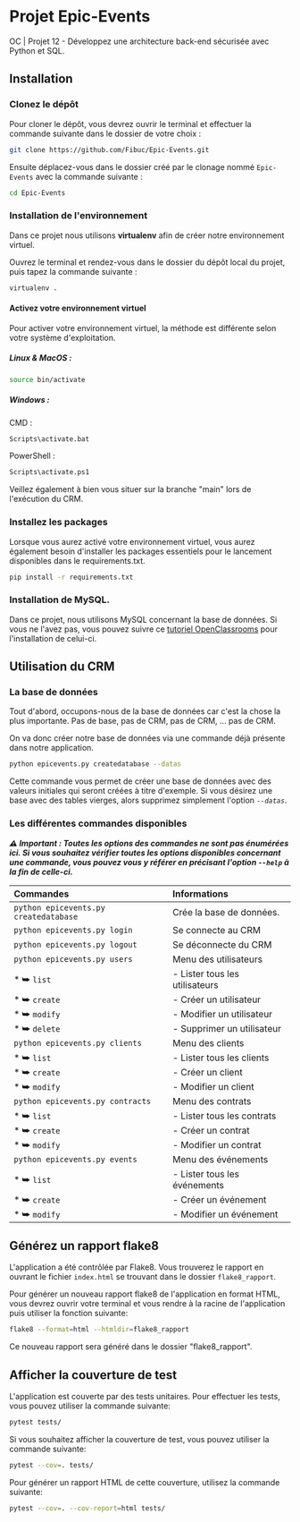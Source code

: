 # Projet Epic-Events
OC | Projet 12 - Développez une architecture back-end sécurisée avec Python et SQL.

## Installation

### Clonez le dépôt

Pour cloner le dépôt, vous devrez ouvrir le terminal et effectuer la commande suivante dans le dossier de votre choix :
```bash
git clone https://github.com/Fibuc/Epic-Events.git
```
Ensuite déplacez-vous dans le dossier créé par le clonage nommé `Epic-Events` avec la commande suivante :

```bash
cd Epic-Events
```

### Installation de l'environnement

Dans ce projet nous utilisons **virtualenv** afin de créer notre environnement virtuel.

Ouvrez le terminal et rendez-vous dans le dossier du dépôt local du projet, puis tapez la commande suivante :

```bash
virtualenv .
```

#### Activez votre environnement virtuel

Pour activer votre environnement virtuel, la méthode est différente selon votre système d'exploitation.

##### Linux & MacOS :
```bash
source bin/activate
```
##### Windows : 

CMD :
```bash
Scripts\activate.bat
```

PowerShell :
```bash
Scripts\activate.ps1
```

Veillez également à bien vous situer sur la branche "main" lors de l'exécution du CRM.

### Installez les packages

Lorsque vous aurez activé votre environnement virtuel, vous aurez également besoin d'installer les packages essentiels pour le lancement disponibles dans le requirements.txt.

```bash
pip install -r requirements.txt
```

### Installation de MySQL.

Dans ce projet, nous utilisons MySQL concernant la base de données. Si vous ne l'avez pas, vous pouvez suivre ce [tutoriel OpenClassrooms](https://openclassrooms.com/fr/courses/6971126-implementez-vos-bases-de-donnees-relationnelles-avec-sql/7152681-installez-le-sgbd-mysql) pour l'installation de celui-ci.

## Utilisation du CRM

### La base de données

Tout d'abord, occupons-nous de la base de données car c'est la chose la plus importante. Pas de base, pas de CRM, pas de CRM, ... pas de CRM.

On va donc créer notre base de données via une commande déjà présente dans notre application.

```bash
python epicevents.py createdatabase --datas
```

Cette commande vous permet de créer une base de données avec des valeurs initiales qui seront créées à titre d'exemple. Si vous désirez une base avec des tables vierges, alors supprimez simplement l'option *`--datas`*.

### Les différentes commandes disponibles

***⚠️ Important : Toutes les options des commandes ne sont pas énumérées ici. Si vous souhaitez vérifier toutes les options disponibles concernant une commande, vous pouvez vous y référer en précisant l'option `--help` à la fin de celle-ci.***


| Commandes                             | Informations                   |
| :------------------------------------ |:------------------------------ |
| `python epicevents.py createdatabase` | Crée la base de données.       |
| `python epicevents.py login`          | Se connecte au CRM             |
| `python epicevents.py logout`         | Se déconnecte du CRM           |
| `python epicevents.py users`          | Menu des utilisateurs          |
| * ⮩ `list`                            | - Lister tous les utilisateurs |
| * ⮩ `create`                          | - Créer un utilisateur         |
| * ⮩ `modify`                          | - Modifier un utilisateur      |
| * ⮩ `delete`                          | - Supprimer un utilisateur     |
| `python epicevents.py clients`        | Menu des clients               |
| * ⮩ `list`                            | - Lister tous les clients      |
| * ⮩ `create`                          | - Créer un client              |
| * ⮩ `modify`                          | - Modifier un client           |
| `python epicevents.py contracts`      | Menu des contrats              |
| * ⮩ `list`                            | - Lister tous les contrats     |
| * ⮩ `create`                          | - Créer un contrat             |
| * ⮩ `modify`                          | - Modifier un contrat          |
| `python epicevents.py events`         | Menu des événements            |
| * ⮩ `list`                            | - Lister tous les événements   |
| * ⮩ `create`                          | - Créer un événement           |
| * ⮩ `modify`                          | - Modifier un événement        |


## Générez un rapport flake8

L'application a été contrôlée par Flake8. Vous trouverez le rapport en ouvrant le fichier `index.html` se trouvant dans le dossier `flake8_rapport`.

Pour générer un nouveau rapport flake8 de l'application en format HTML, vous devrez ouvrir votre terminal et vous rendre à la racine de l'application puis utiliser la fonction suivante:

```bash
flake8 --format=html --htmldir=flake8_rapport
```

Ce nouveau rapport sera généré dans le dossier "flake8_rapport".

## Afficher la couverture de test

L'application est couverte par des tests unitaires. Pour effectuer les tests, vous pouvez utiliser la commande suivante:

```bash
pytest tests/
```

Si vous souhaitez afficher la couverture de test, vous pouvez utiliser la commande suivante:

```bash
pytest --cov=. tests/
```

Pour générer un rapport HTML de cette couverture, utilisez la commande suivante:

```bash
pytest --cov=. --cov-report=html tests/
```

